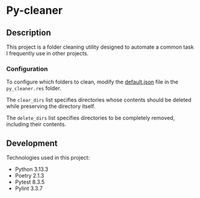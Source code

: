 # Py-cleaner

## Description

This project is a folder cleaning utility designed to automate
a common task I frequently use in other projects.

### Configuration

To configure which folders to clean, modify the
[default.json](src/py_cleaner/res/default.json) file in the `py_cleaner.res` folder.

The `clear_dirs` list specifies directories whose contents should be
deleted while preserving the directory itself.

The `delete_dirs` list specifies directories to be completely removed,
including their contents.

## Development

Technologies used in this project:

- Python 3.13.3
- Poetry 2.1.3
- Pytest 8.3.5
- Pylint 3.3.7
